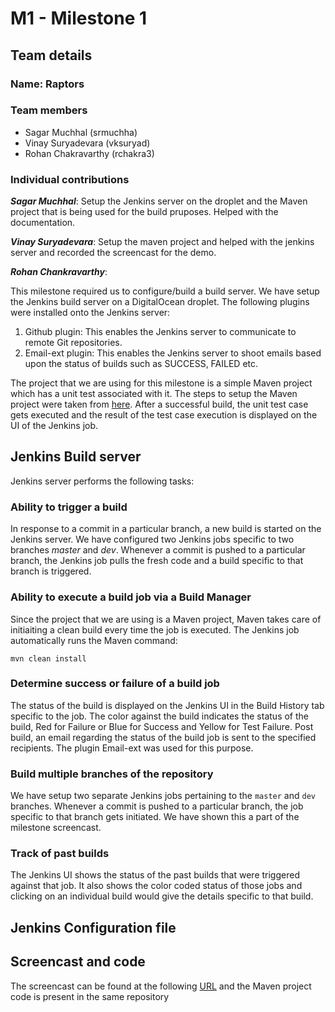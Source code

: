 # M1 - Milestone 1

## Team details
### Name: Raptors
### Team members
+ Sagar Muchhal (srmuchha)
+ Vinay Suryadevara (vksuryad)
+ Rohan Chakravarthy (rchakra3)

### Individual contributions
***Sagar Muchhal***: Setup the Jenkins server on the droplet and the Maven project that is being used for the build pruposes. Helped with the documentation.

***Vinay Suryadevara***: Setup the maven project and helped with the jenkins server and recorded the screencast for the demo.

***Rohan Chankravarthy***:


This milestone required us to configure/build a build server. We have setup the Jenkins build server on a DigitalOcean droplet. The following plugins were installed onto the Jenkins server:
1. Github plugin: This enables the Jenkins server to communicate to remote Git repositories.
2. Email-ext plugin: This enables the Jenkins server to shoot emails based upon the status of builds such as SUCCESS, FAILED etc.

The project that we are using for this milestone is a simple Maven project which has a unit test associated with it. The steps to setup the Maven project were taken from [here](http://www.mkyong.com/maven/how-to-create-a-java-project-with-maven/). After a successful build, the unit test case gets executed and the result of the test case execution is displayed on the UI of the Jenkins job.

## Jenkins Build server

Jenkins server performs the following tasks:
### Ability to trigger a build 
In response to a commit in a particular branch, a new build is started on the Jenkins server. We have configured two Jenkins jobs specific to two branches *master* and *dev*. Whenever a commit is pushed to a particular branch, the Jenkins job pulls the fresh code and a build specific to that branch is triggered.

### Ability to execute a build job via a Build Manager
Since the project that we are using is a Maven project, Maven takes care of initiaiting a clean build every time the job is executed. The Jenkins job automatically runs the Maven command:
```
mvn clean install
```

### Determine success or failure of a build job
The status of the build is displayed on the Jenkins UI in the Build History tab specific to the job. The color against the build indicates the status of the build, Red for Failure or Blue for Success and Yellow for Test Failure.
Post build, an email regarding the status of the build job is sent to the specified recipients. The plugin Email-ext was used for this purpose.

### Build multiple branches of the repository
We have setup two separate Jenkins jobs pertaining to the `master` and `dev` branches. Whenever a commit is pushed to a particular branch, the job specific to that branch gets initiated. We have shown this a part of the milestone screencast.

### Track of past builds
The Jenkins UI shows the status of the past builds that were triggered against that job. It also shows the color coded status of those jobs and clicking on an individual build would give the details specific to that build.

## Jenkins Configuration file 

## Screencast and code 
The screencast can be found at the following [URL]() and the Maven project code is present in the same repository

